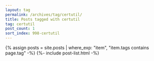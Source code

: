```yaml
---
layout: tag
permalink: /archives/tag/certutil/
title: Posts tagged with certutil
tag: certutil
post_count: 1
sort_index: 998-certutil
---
```

{% assign posts = site.posts | where_exp: "item", "item.tags contains page.tag" -%}
{%- include post-list.html -%}
